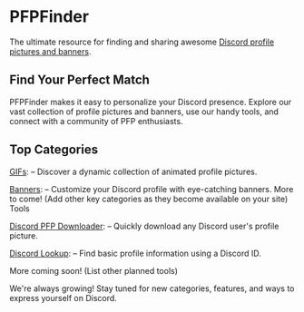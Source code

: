 # PFPFinder

The ultimate resource for finding and sharing awesome [Discord profile pictures and banners](https://pfpfinder.com).

## Find Your Perfect Match

PFPFinder makes it easy to personalize your Discord presence. Explore our vast collection of profile pictures and banners, use our handy tools, and connect with a community of PFP enthusiasts.

## Top Categories

[GIFs](https://pfpfinder.com/gifs): – Discover a dynamic collection of animated profile pictures.

[Banners](https://pfpfinder.com/banners): – Customize your Discord profile with eye-catching banners.
More to come! (Add other key categories as they become available on your site)
Tools

[Discord PFP Downloader](https://pfpfinder.com/tools/discord-pfp-downloader): – Quickly download any Discord user's profile picture.

[Discord Lookup](https://pfpfinder.com/tools/discord-lookup): – Find basic profile information using a Discord ID.

More coming soon! (List other planned tools)

We're always growing! Stay tuned for new categories, features, and ways to express yourself on Discord.

